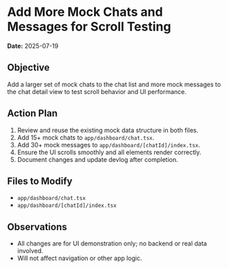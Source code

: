 # Add More Mock Chats and Messages for Scroll Testing

**Date:** 2025-07-19

## Objective

Add a larger set of mock chats to the chat list and more mock messages to the chat detail view to test scroll behavior and UI performance.

## Action Plan

1. Review and reuse the existing mock data structure in both files.
2. Add 15+ mock chats to `app/dashboard/chat.tsx`.
3. Add 30+ mock messages to `app/dashboard/[chatId]/index.tsx`.
4. Ensure the UI scrolls smoothly and all elements render correctly.
5. Document changes and update devlog after completion.

## Files to Modify

- `app/dashboard/chat.tsx`
- `app/dashboard/[chatId]/index.tsx`

## Observations

- All changes are for UI demonstration only; no backend or real data involved.
- Will not affect navigation or other app logic.
